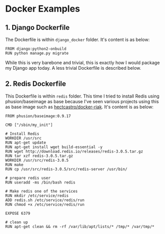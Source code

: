 # Docker Examples

## 1. Django Dockerfile
The Dockerfile is within `django_docker` folder. It's content is as below:

```
FROM django:python2-onbuild
RUN python manage.py migrate
```

While this is very barebone and trivial, this is exactly how I would package my
Django app today. A less trivial Dockerfile is described below.

## 2. Redis Dockerfile
This Dockerfile is within `redis` folder. This time I tried to install Redis
using phusion/baseimage as base because I've seen various projects using this as
base image such as [hectcastro/docker-riak](https://github.com/hectcastro/docker-riak).
It's content is as below:

```
FROM phusion/baseimage:0.9.17

CMD ["/sbin/my_init"]

# Install Redis
WORKDIR /usr/src
RUN apt-get update
RUN apt-get install wget build-essential -y
RUN wget http://download.redis.io/releases/redis-3.0.5.tar.gz
RUN tar xzf redis-3.0.5.tar.gz
WORKDIR /usr/src/redis-3.0.5
RUN make
RUN cp /usr/src/redis-3.0.5/src/redis-server /usr/bin/

# prepare redis user
RUN useradd -ms /bin/bash redis

# Make redis one of the services
RUN mkdir /etc/service/redis
ADD redis.sh /etc/service/redis/run
RUN chmod +x /etc/service/redis/run

EXPOSE 6379

# clean up
RUN apt-get clean && rm -rf /var/lib/apt/lists/* /tmp/* /var/tmp/*
```
